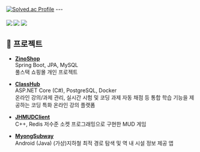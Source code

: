 
[![Solved.ac Profile](http://mazassumnida.wtf/api/v2/generate_badge?boj=jh990517)](https://solved.ac/jh990517/)
---<h4>
<img src="https://img.shields.io/badge/C-A8B9CC?style=flat-square&logo=C&logoColor=white"/>
<img src="https://img.shields.io/badge/C++-00599C?style=flat-square&logo=C++&logoColor=white"/>
 <img src="https://img.shields.io/badge/Java-F7DF1E?style=flat-square&logo=Java&logoColor=white"/>
</h4>

## 📌 프로젝트

- **[ZinoShop](https://github.com/MadeByZiNo/ZinoShop)**  
  Spring Boot, JPA, MySQL  
  풀스택 쇼핑몰 개인 프로젝트

- **[ClassHub](https://github.com/MadeByZiNo/ClassHub)**  
  ASP.NET Core (C#), PostgreSQL, Docker  
  온라인 강의/과제 관리, 실시간 시험 및 코딩 과제 자동 채점 등 통합 학습 기능을 제공하는 코딩 특화 온라인 강의 플랫폼

- **[JHMUDClient](https://github.com/MadeByZiNo/JHMUDClient)**  
  C++, Redis
  저수준 소켓 프로그래밍으로 구현한 MUD 게임

- **[MyongSubway](https://github.com/MadeByZiNo/MyongSubway)**  
  Android (Java) 
  (가상)지하철 최적 경로 탐색 및 역 내 시설 정보 제공 앱

